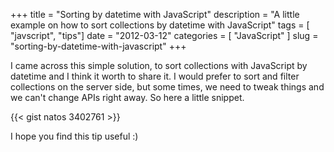 +++
title = "Sorting by datetime with JavaScript"
description = "A little example on how to sort collections by datetime with JavaScript"
tags = [ "javscript", "tips"]
date = "2012-03-12"
categories = [
  "JavaScript"
]
slug = "sorting-by-datetime-with-javascript"
+++

I came across this simple solution, to sort collections with JavaScript by datetime and I think it worth to share it. I would prefer to sort and filter collections on the server side, but some times, we need to tweak things and we can't change APIs right away. So here a little snippet.

{{< gist natos 3402761 >}}

I hope you find this tip useful :)

